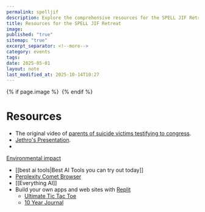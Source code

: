 ```yaml
---
permalink: spelljif
description: Explore the comprehensive resources for the SPELL JIF Retreat, including impactful videos, insightful presentations, and discussions on environmental impact. Access valuable materials like Jethro's presentation and learn about the best AI tools available today
title: Resources for the SPELL JIF Retreat
image:
published: "true"
sitemap: "true"
excerpt_separator: <!--more-->
category: events
tags:
date: 2025-05-01
layout: note
last_modified_at: 2025-10-14T10:27
---
```



{% if page.image %} <img src="{{ page.image }}" alt=""> {% endif %}


# Resources
- The original video of [parents of suicide victims testifying to congress](https://www.youtube.com/watch?si=bjCOndsFoc4rMPMA&v=r1b9kUpghXE&feature=youtu.be).
- [Jethro's Presentation](https://sharing.ia.net/presenter/43d78cd42de246988703a01c5c1f774b/view).
- 
[Environmental impact](https://simonwillison.net/2024/Dec/31/llms-in-2024/#:~:text=this%20means%20that%2C%20as%20individual%20users%2C%20we%20don%E2%80%99t%20need%20to%20feel%20any%20guilt%20at%20all%20for%20the%20energy%20consumed%20by%20the%20vast%20majority%20of%20our%20prompts.%20The%20impact%20is%20likely%20neglible%20compared%20to%20driving%20a%20car%20down%20the%20street%20or%20maybe%20even%20watching%20a%20video%20on%20YouTube.)
- [[best ai tools|Best AI Tools you can try out today]]
- [Perplexity Comet Browser](https://www.perplexity.ai/comet)
- [[Everything AI]]
- Build your own apps and web sites with [Replit](https://replit.com/refer/jethrojones)
	- [Ultimate Tic Tac Toe](https://ultimate-tic-tac-toe-jethrojones.replit.app)
	- [10 Year Journal](https://adntbf.com)


